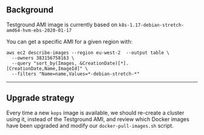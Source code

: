 ## Background

Testground AMI image is currently based on `k8s-1.17-debian-stretch-amd64-hvm-ebs-2020-01-17`

You can get a specific AMI for a given region with:

```
aws ec2 describe-images --region eu-west-2  --output table \
  --owners 383156758163 \
  --query "sort_by(Images, &CreationDate)[*].[CreationDate,Name,ImageId]" \
  --filters "Name=name,Values=*-debian-stretch-*"
```

---

## Upgrade strategy

Every time a new `kops` image is available, we should re-create a cluster using it, instead of the Testground AMI, and review which Docker images have been upgraded and modify our `docker-pull-images.sh` script.
